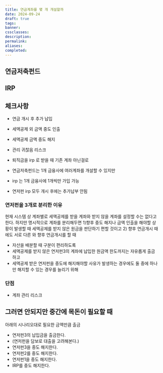 ```yaml
---
title: 연금계좌를 몇 개 개설할까
date: 2024-09-24
draft: true
tags:
banner:
cssclasses:
description:
permalink:
aliases:
completed:
---
```

## 연금저축펀드

## IRP

## 체크사항
- 연금 개시 후 추가 납입
- 세액공제 외 금액 중도 인출
- 세액공제 금액 중도 해지
- 관리 귀찮음 리스크
- 퇴직금을 irp 로 받을 때 기존 계좌 아닌걸로

- 연금저축펀드는 1개 금융사에 여러계좌를 개설할 수 있지만
- irp 는 1개 금융사에 1개씩만 가입 가능
- 연저펀 irp 모두 개시 후에는 추가납부 안됨


### 연저펀을 3개로 분리한 이유
현재 시스템 상 계좌별로 세액공제를 받을 계좌와 받지 않을 계좌를 설정할 수는 없다고 한다. 하지만 명시적으로 계좌를 분리해두면 1)향후 중도 해지나 금액 인출을 해야할 상황이 발생할 때 세액공제를 받지 않은 원금을 판단하기 편할 것이고 2) 향후 연금개시 때에도 서로 다른
와 향후 연금개시를 할 때 
- 자산을 배분할 때 구분이 편리하도록
- 세액공제를 받지 않은 연저펀3의 계좌에 납입한 원금액 한도까지는 자유롭게 출금하고
- 세액공제 받은 연저펀을 중도에 해지해야할 사유가 발생하는 경우에도 둘 중에 하나만 해지할 수 있는 경우를 늘리기 위해

### 단점
- 계좌 관리 리스크



## 그러면 안되지만 중간에 목돈이 필요할 때
아래의 시나리오대로 필요한 금액만큼 출금
- 연저펀3의 납입금을 출금한다.
- (연저펀을 담보로 대출을 고려해본다.)
- 연저펀3을 중도 해지한다.
- 연저펀2를 중도 해지한다.
- 연저펀1을 중도 해지한다.
- IRP를 중도 해지한다.